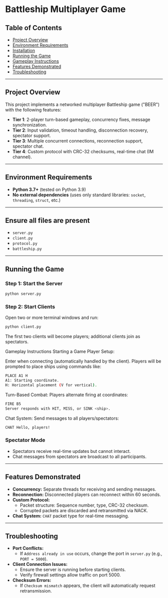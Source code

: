 # Battleship Multiplayer Game

## Table of Contents
- [Project Overview](#project-overview)
- [Environment Requirements](#environment-requirements)
- [Installation](#installation)
- [Running the Game](#running-the-game)
- [Gameplay Instructions](#gameplay-instructions)
- [Features Demonstrated](#features-demonstrated)
- [Troubleshooting](#troubleshooting)

---

## Project Overview
This project implements a networked multiplayer Battleship game ("BEER") with the following features:
- **Tier 1**: 2-player turn-based gameplay, concurrency fixes, message synchronization.
- **Tier 2**: Input validation, timeout handling, disconnection recovery, spectator support.
- **Tier 3**: Multiple concurrent connections, reconnection support, spectator chat.
- **Tier 4**: Custom protocol with CRC-32 checksums, real-time chat (IM channel).

---

## Environment Requirements
- **Python 3.7+** (tested on Python 3.9)
- **No external dependencies** (uses only standard libraries: `socket`, `threading`, `struct`, etc.)

---

## Ensure all files are present

- `server.py`
- `client.py`
- `protocol.py`
- `battleship.py`

---

## Running the Game

### Step 1: Start the Server

```bash
python server.py
```
### Step 2: Start Clients

Open two or more terminal windows and run:

```bash
python client.py
```
The first two clients will become players; additional clients join as spectators.

Gameplay Instructions
Starting a Game
Player Setup:

Enter <username> when connecting (automatically handled by the client).
Players will be prompted to place ships using commands like:
```bash
PLACE A1 H
A1: Starting coordinate.
H: Horizontal placement (V for vertical).
```
Turn-Based Combat:
Players alternate firing at coordinates:
```bash
FIRE B5
Server responds with HIT, MISS, or SINK <ship>.
```
Chat System:
Send messages to all players/spectators:
```bash
CHAT Hello, players!
```
### Spectator Mode

- Spectators receive real-time updates but cannot interact.
- Chat messages from spectators are broadcast to all participants.

---

## Features Demonstrated

- **Concurrency:** Separate threads for receiving and sending messages.
- **Reconnection:** Disconnected players can reconnect within 60 seconds.
- **Custom Protocol:**
  - Packet structure: Sequence number, type, CRC-32 checksum.
  - Corrupted packets are discarded and retransmitted via NACK.
- **Chat System:** `CHAT` packet type for real-time messaging.

---

## Troubleshooting

- **Port Conflicts:**
  - If `Address already in use` occurs, change the port in `server.py` (e.g., `PORT = 5000`).
- **Client Connection Issues:**
  - Ensure the server is running before starting clients.
  - Verify firewall settings allow traffic on port 5000.
- **Checksum Errors:**
  - If `Checksum mismatch` appears, the client will automatically request retransmission.
